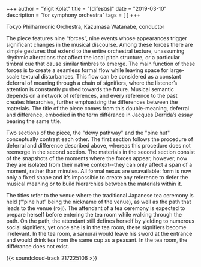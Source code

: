 +++
author = "Yiğit Kolat"
title = "[difeʁɑ̃s]"
date = "2019-03-10"
description = "for symphony orchestra"
tags = [
]
+++

Tokyo Philharmonic Orchestra, Kazumasa Watanabe, conductor    


The piece features nine “forces”, nine events whose appearances trigger significant changes in the musical discourse. Among these forces there are simple gestures that extend to the entire orchestral texture, unassuming rhythmic alterations that affect the local pitch structure, or a particular timbral cue that cause similar timbres to emerge. The main function of these forces is to create a seamless formal flow while leaving space for large-scale textural disturbances. This flow can be considered as a constant deferral of meaning through a chain of signifiers, where the listener’s attention is constantly pushed towards the future. Musical semantic depends on a network of references, and every reference to the past creates hierarchies, further emphasizing the differences between the materials. The title of the piece comes from this double-meaning, deferral and difference, embodied in the term différance in Jacques Derrida’s essay bearing the same title.

Two sections of the piece, the "dewy pathway" and the "pine hut" conceptually contrast each other. The first section follows the procedure of deferral and difference described above, whereas this procedure does not reemerge in the second section. The materials in the second section consist of the snapshots of the moments where the forces appear, however, now they are isolated from their native context--they can only affect a span of a moment, rather than minutes. All formal nexus are unavailable: form is now only a fixed shape and it’s impossible to create any reference to defer the musical meaning or to build hierarchies between the materials within it.

The titles refer to the venue where the traditional Japanese tea ceremony is held (‘“pine hut” being the nickname of the venue), as well as the path that leads to the venue (roji). The attendant of a tea ceremony is expected to prepare herself before entering the tea room while walking through the path. On the path, the attendant still defines herself by yielding to numerous social signifiers, yet once she is in the tea room, these signifiers become irrelevant. In the tea room, a samurai would leave his sword at the entrance and would drink tea from the same cup as a peasant. In the tea room, the différance does not exist.

<!-- {{< youtube OsRuKrAbiIc >}} -->

{{< soundcloud-track 217225106 >}}